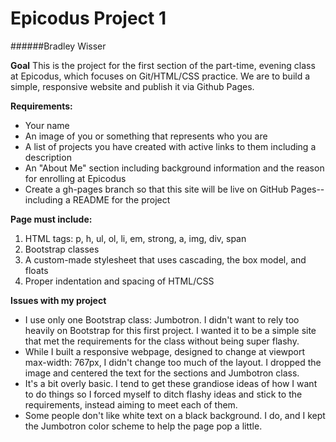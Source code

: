# Epicodus Project 1
######Bradley Wisser

**Goal** This is the project for the first section of the part-time, evening class at Epicodus, which focuses on Git/HTML/CSS practice. We are to build a simple, responsive website and publish it via Github Pages.

**Requirements:**

* Your name
* An image of you or something that represents who you are
* A list of projects you have created with active links to them including a description
* An "About Me" section including background information and the reason for enrolling at Epicodus
* Create a gh-pages branch so that this site will be live on GitHub Pages--including a README for the project

**Page must include:**

1. HTML tags: p, h, ul, ol, li, em, strong, a, img, div, span
2. Bootstrap classes
3. A custom-made stylesheet that uses cascading, the box model, and floats
4. Proper indentation and spacing of HTML/CSS

**Issues with my project**

* I use only one Bootstrap class: Jumbotron. I didn't want to rely too heavily on Bootstrap for this first project. I wanted it to be a simple site that met the requirements for the class without being super flashy.
* While I built a responsive webpage, designed to change at viewport max-width: 767px, I didn't change too much of the layout. I dropped the image and centered the text for the sections and Jumbotron class.
* It's a bit overly basic. I tend to get these grandiose ideas of how I want to do things so I forced myself to ditch flashy ideas and stick to the requirements, instead aiming to meet each of them.
* Some people don't like white text on a black background. I do, and I kept the Jumbotron color scheme to help the page pop a little.